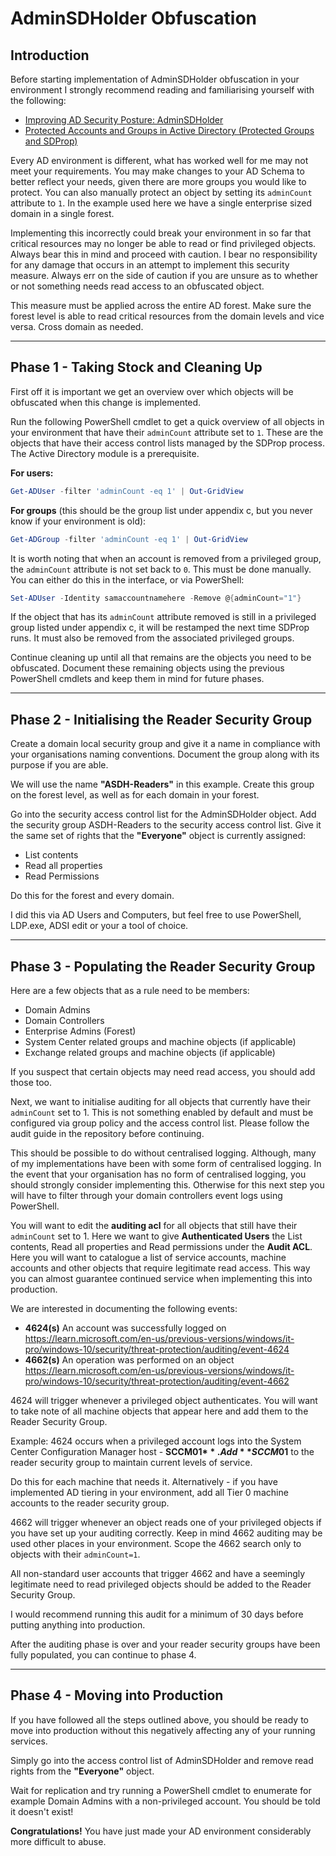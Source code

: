 # AdminSDHolder Obfuscation

## Introduction

Before starting implementation of AdminSDHolder obfuscation in your environment I strongly recommend reading and familiarising yourself with the following:

- [Improving AD Security Posture: AdminSDHolder](https://www.semperis.com/wp-content/uploads/resources-pdfs/resources-improving-ad-security-posture-adminsdholder.pdf)
- [Protected Accounts and Groups in Active Directory (Protected Groups and SDProp)](https://learn.microsoft.com/en-us/windows-server/identity/ad-ds/plan/security-best-practices/appendix-c--protected-accounts-and-groups-in-active-directory)

Every AD environment is different, what has worked well for me may not meet your requirements. You may make changes to your AD Schema to better reflect your needs, given there are more groups you would like to protect. You can also manually protect an object by setting its `adminCount` attribute to `1`. In the example used here we have a single enterprise sized domain in a single forest.

Implementing this incorrectly could break your environment in so far that critical resources may no longer be able to read or find privileged objects. Always bear this in mind and proceed with caution. I bear no responsibility for any damage that occurs in an attempt to implement this security measure. Always err on the side of caution if you are unsure as to whether or not something needs read access to an obfuscated object.

This measure must be applied across the entire AD forest. Make sure the forest level is able to read critical resources from the domain levels and vice versa. Cross domain as needed.

---

## Phase 1 - Taking Stock and Cleaning Up

First off it is important we get an overview over which objects will be obfuscated when this change is implemented.

Run the following PowerShell cmdlet to get a quick overview of all objects in your environment that have their `adminCount` attribute set to `1`. These are the objects that have their access control lists managed by the SDProp process. The Active Directory module is a prerequisite.

**For users:**
```powershell
Get-ADUser -filter 'adminCount -eq 1' | Out-GridView
```

**For groups** (this should be the group list under appendix c, but you never know if your environment is old):
```powershell
Get-ADGroup -filter 'adminCount -eq 1' | Out-GridView
```

It is worth noting that when an account is removed from a privileged group, the `adminCount` attribute is not set back to `0`. This must be done manually. You can either do this in the interface, or via PowerShell:
```powershell
Set-ADUser -Identity samaccountnamehere -Remove @{adminCount="1"}
```

If the object that has its `adminCount` attribute removed is still in a privileged group listed under appendix c, it will be restamped the next time SDProp runs. It must also be removed from the associated privileged groups.

Continue cleaning up until all that remains are the objects you need to be obfuscated. Document these remaining objects using the previous PowerShell cmdlets and keep them in mind for future phases.

---

## Phase 2 - Initialising the Reader Security Group

Create a domain local security group and give it a name in compliance with your organisations naming conventions. Document the group along with its purpose if you are able.

We will use the name **"ASDH-Readers"** in this example. Create this group on the forest level, as well as for each domain in your forest.

Go into the security access control list for the AdminSDHolder object. Add the security group ASDH-Readers to the security access control list. Give it the same set of rights that the **"Everyone"** object is currently assigned:  
- List contents  
- Read all properties  
- Read Permissions  

Do this for the forest and every domain.

I did this via AD Users and Computers, but feel free to use PowerShell, LDP.exe, ADSI edit or your a tool of choice.

---

## Phase 3 - Populating the Reader Security Group

Here are a few objects that as a rule need to be members:

- Domain Admins
- Domain Controllers
- Enterprise Admins (Forest)
- System Center related groups and machine objects (if applicable)
- Exchange related groups and machine objects (if applicable)

If you suspect that certain objects may need read access, you should add those too.

Next, we want to initialise auditing for all objects that currently have their `adminCount` set to 1. This is not something enabled by default and must be configured via group policy and the access control list. Please follow the audit guide in the repository before continuing.

This should be possible to do without centralised logging. Although, many of my implementations have been with some form of centralised logging. In the event that your organisation has no form of centralised logging, you should strongly consider implementing this. Otherwise for this next step you will have to filter through your domain controllers event logs using PowerShell.

You will want to edit the **auditing acl** for all objects that still have their `adminCount` set to 1. Here we want to give **Authenticated Users** the List contents, Read all properties and Read permissions under the **Audit ACL**. Here you will want to catalogue a list of service accounts, machine accounts and other objects that require legitimate read access. This way you can almost guarantee continued service when implementing this into production.

We are interested in documenting the following events:

- **4624(s)** An account was successfully logged on  
  https://learn.microsoft.com/en-us/previous-versions/windows/it-pro/windows-10/security/threat-protection/auditing/event-4624
- **4662(s)** An operation was performed on an object  
  https://learn.microsoft.com/en-us/previous-versions/windows/it-pro/windows-10/security/threat-protection/auditing/event-4662

4624 will trigger whenever a privileged object authenticates. You will want to take note of all machine objects that appear here and add them to the Reader Security Group.

Example: 4624 occurs when a privileged account logs into the System Center Configuration Manager host - **SCCM01$**. Add **SCCM01$** to the reader security group to maintain current levels of service.

Do this for each machine that needs it. Alternatively - if you have implemented AD tiering in your environment, add all Tier 0 machine accounts to the reader security group.

4662 will trigger whenever an object reads one of your privileged objects if you have set up your auditing correctly. Keep in mind 4662 auditing may be used other places in your environment. Scope the 4662 search only to objects with their `adminCount=1`.

All non-standard user accounts that trigger 4662 and have a seemingly legitimate need to read privileged objects should be added to the Reader Security Group.

I would recommend running this audit for a minimum of 30 days before putting anything into production.

After the auditing phase is over and your reader security groups have been fully populated, you can continue to phase 4.

---

## Phase 4 - Moving into Production

If you have followed all the steps outlined above, you should be ready to move into production without this negatively affecting any of your running services.

Simply go into the access control list of AdminSDHolder and remove read rights from the **"Everyone"** object.

Wait for replication and try running a PowerShell cmdlet to enumerate for example Domain Admins with a non-privileged account. You should be told it doesn't exist!

**Congratulations!** You have just made your AD environment considerably more difficult to abuse.
